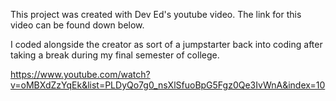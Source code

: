 This project was created with Dev Ed's youtube video. The link for this video can be found down below.

I coded alongside the creator as sort of a jumpstarter back into coding after taking a break during my final semester of college.

https://www.youtube.com/watch?v=oMBXdZzYqEk&list=PLDyQo7g0_nsXlSfuoBpG5Fgz0Qe3IvWnA&index=10